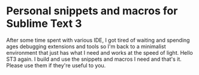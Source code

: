 # Personal snippets and macros for Sublime Text 3

After some time spent with various IDE, I got tired of waiting and spending ages debugging extensions and tools so I'm back to a minimalist environment that just has what I need
and works at the speed of light. Hello ST3 again. I build and use the snippets and macros I need and that's it. Please use them if they're useful to you.
